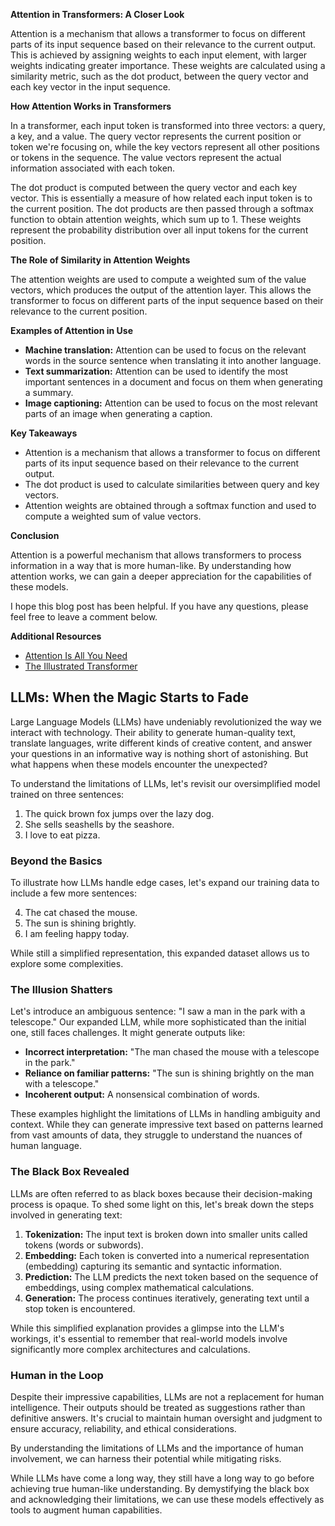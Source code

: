 **Attention in Transformers: A Closer Look**


Attention is a mechanism that allows a transformer to focus on different parts of its input sequence based on their relevance to the current output. This is achieved by assigning weights to each input element, with larger weights indicating greater importance. These weights are calculated using a similarity metric, such as the dot product, between the query vector and each key vector in the input sequence.

**How Attention Works in Transformers**


In a transformer, each input token is transformed into three vectors: a query, a key, and a value. The query vector represents the current position or token we're focusing on, while the key vectors represent all other positions or tokens in the sequence. The value vectors represent the actual information associated with each token.

The dot product is computed between the query vector and each key vector. This is essentially a measure of how related each input token is to the current position. The dot products are then passed through a softmax function to obtain attention weights, which sum up to 1. These weights represent the probability distribution over all input tokens for the current position.

**The Role of Similarity in Attention Weights**


The attention weights are used to compute a weighted sum of the value vectors, which produces the output of the attention layer. This allows the transformer to focus on different parts of the input sequence based on their relevance to the current position.

**Examples of Attention in Use**

* **Machine translation:** Attention can be used to focus on the relevant words in the source sentence when translating it into another language.
* **Text summarization:** Attention can be used to identify the most important sentences in a document and focus on them when generating a summary.
* **Image captioning:** Attention can be used to focus on the most relevant parts of an image when generating a caption.

**Key Takeaways**

* Attention is a mechanism that allows a transformer to focus on different parts of its input sequence based on their relevance to the current output.
* The dot product is used to calculate similarities between query and key vectors.
* Attention weights are obtained through a softmax function and used to compute a weighted sum of value vectors.

**Conclusion**

Attention is a powerful mechanism that allows transformers to process information in a way that is more human-like. By understanding how attention works, we can gain a deeper appreciation for the capabilities of these models.

I hope this blog post has been helpful. If you have any questions, please feel free to leave a comment below.

**Additional Resources**

* [Attention Is All You Need](https://arxiv.org/abs/1706.03762)
* [The Illustrated Transformer](https://jalammar.github.io/illustrated-transformer/)


## LLMs: When the Magic Starts to Fade

Large Language Models (LLMs) have undeniably revolutionized the way we interact with technology. Their ability to generate human-quality text, translate languages, write different kinds of creative content, and answer your questions in an informative way is nothing short of astonishing. But what happens when these models encounter the unexpected?

To understand the limitations of LLMs, let's revisit our oversimplified model trained on three sentences:

1. The quick brown fox jumps over the lazy dog.
2. She sells seashells by the seashore.
3. I love to eat pizza.

### Beyond the Basics

To illustrate how LLMs handle edge cases, let's expand our training data to include a few more sentences:

4. The cat chased the mouse. 
5. The sun is shining brightly.
6. I am feeling happy today. 

While still a simplified representation, this expanded dataset allows us to explore some complexities.

### The Illusion Shatters

Let's introduce an ambiguous sentence: "I saw a man in the park with a telescope." Our expanded LLM, while more sophisticated than the initial one, still faces challenges. It might generate outputs like:

* **Incorrect interpretation:** "The man chased the mouse with a telescope in the park."
* **Reliance on familiar patterns:** "The sun is shining brightly on the man with a telescope."
* **Incoherent output:** A nonsensical combination of words.

These examples highlight the limitations of LLMs in handling ambiguity and context. While they can generate impressive text based on patterns learned from vast amounts of data, they struggle to understand the nuances of human language.

### The Black Box Revealed

LLMs are often referred to as black boxes because their decision-making process is opaque. To shed some light on this, let's break down the steps involved in generating text:

1. **Tokenization:** The input text is broken down into smaller units called tokens (words or subwords).
2. **Embedding:** Each token is converted into a numerical representation (embedding) capturing its semantic and syntactic information.
3. **Prediction:** The LLM predicts the next token based on the sequence of embeddings, using complex mathematical calculations.
4. **Generation:** The process continues iteratively, generating text until a stop token is encountered.

While this simplified explanation provides a glimpse into the LLM's workings, it's essential to remember that real-world models involve significantly more complex architectures and calculations.

### Human in the Loop

Despite their impressive capabilities, LLMs are not a replacement for human intelligence. Their outputs should be treated as suggestions rather than definitive answers. It's crucial to maintain human oversight and judgment to ensure accuracy, reliability, and ethical considerations.

By understanding the limitations of LLMs and the importance of human involvement, we can harness their potential while mitigating risks.
 
While LLMs have come a long way, they still have a long way to go before achieving true human-like understanding. By demystifying the black box and acknowledging their limitations, we can use these models effectively as tools to augment human capabilities.
 

